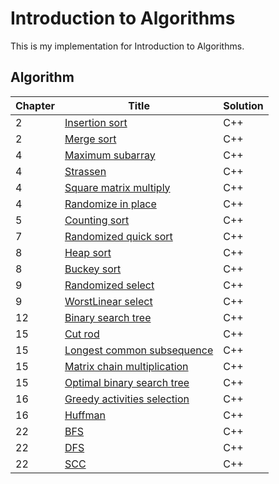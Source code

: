 Introduction to Algorithms
========
This is my implementation for Introduction to Algorithms.
    
## Algorithm
    
|  Chapter  |     Title     |  Solution  |
|-----------|---------------|------------|
|2  | [Insertion sort](https://github.com/linxdcn/Introduction-To-Algorithms-Third-Edition/tree/master/Introduction-To-Algorithms/InsersionSort) | C++ |
|2  | [Merge sort](https://github.com/linxdcn/Introduction-To-Algorithms-Third-Edition/tree/master/Introduction-To-Algorithms/MergeSort) | C++ |
|4  | [Maximum subarray](https://github.com/linxdcn/Introduction-To-Algorithms-Third-Edition/tree/master/Introduction-To-Algorithms/MaximumSubarray) | C++ |
|4  | [Strassen](https://github.com/linxdcn/Introduction-To-Algorithms-Third-Edition/tree/master/Introduction-To-Algorithms/Strassen) | C++ |
|4  | [Square matrix multiply](https://github.com/linxdcn/Introduction-To-Algorithms-Third-Edition/tree/master/Introduction-To-Algorithms/SquareMatrixMultiply) | C++ |
|4  | [Randomize in place](https://github.com/linxdcn/Introduction-To-Algorithms-Third-Edition/tree/master/Introduction-To-Algorithms/RandomizeInPlace) | C++ |
|5  | [Counting sort](https://github.com/linxdcn/Introduction-To-Algorithms-Third-Edition/tree/master/Introduction-To-Algorithms/CountingSort) | C++ |
|7  | [Randomized quick sort](https://github.com/linxdcn/Introduction-To-Algorithms-Third-Edition/tree/master/Introduction-To-Algorithms/RandomizedQuickSort) | C++ |
|8  | [Heap sort](https://github.com/linxdcn/Introduction-To-Algorithms-Third-Edition/tree/master/Introduction-To-Algorithms/HeapSort) | C++ |
|8  | [Buckey sort](https://github.com/linxdcn/Introduction-To-Algorithms-Third-Edition/tree/master/Introduction-To-Algorithms/BuckeySort) | C++ |
|9  | [Randomized select](https://github.com/linxdcn/Introduction-To-Algorithms-Third-Edition/tree/master/Introduction-To-Algorithms/RandomizedSelect) | C++ |
|9  | [WorstLinear select](https://github.com/linxdcn/Introduction-To-Algorithms-Third-Edition/tree/master/Introduction-To-Algorithms/WorstLinearSelect) | C++ |
|12  | [Binary search tree](https://github.com/linxdcn/Introduction-To-Algorithms-Third-Edition/tree/master/Introduction-To-Algorithms/BinarySearchTree) | C++ |
|15  | [Cut rod](https://github.com/linxdcn/Introduction-To-Algorithms-Third-Edition/tree/master/Introduction-To-Algorithms/CutRod) | C++ |
|15  | [Longest common subsequence](https://github.com/linxdcn/Introduction-To-Algorithms-Third-Edition/tree/master/Introduction-To-Algorithms/LCS) | C++ |
|15  | [Matrix chain multiplication](https://github.com/linxdcn/Introduction-To-Algorithms-Third-Edition/tree/master/Introduction-To-Algorithms/MatrixChainMultiplication) | C++ |
|15  | [Optimal binary search tree](https://github.com/linxdcn/Introduction-To-Algorithms-Third-Edition/tree/master/Introduction-To-Algorithms/OptimalBinarySearchTree) | C++ |
|16  | [Greedy activities selection](https://github.com/linxdcn/Introduction-To-Algorithms-Third-Edition/tree/master/Introduction-To-Algorithms/GreedyActivitySelection) | C++ |
|16  | [Huffman](https://github.com/linxdcn/Introduction-To-Algorithms-Third-Edition/tree/master/Introduction-To-Algorithms/Huffman) | C++ |
|22  | [BFS](https://github.com/linxdcn/Introduction-To-Algorithms-Third-Edition/tree/master/Introduction-To-Algorithms/BFS) | C++ |
|22  | [DFS](https://github.com/linxdcn/Introduction-To-Algorithms-Third-Edition/tree/master/Introduction-To-Algorithms/DFS) | C++ |
|22  | [SCC](https://github.com/linxdcn/Introduction-To-Algorithms-Third-Edition/tree/master/Introduction-To-Algorithms/SCC) | C++ |